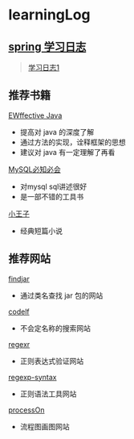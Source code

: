 # learningLog

## [spring 学习日志](https://github.com/JrYYY/learningLog/blob/main/spring)
 > [学习日志1](https://github.com/JrYYY/learningLog/blob/main/spring/spring%E5%AD%A6%E4%B9%A01.md)



## 推荐书籍

 [EWffective Java]()
 * 提高对 java 的深度了解
 * 通过方法的实现，诠释框架的思想
 * 建议对 java 有一定理解了再看

 [MySQL必知必会]()
 * 对mysql sql讲述很好
 * 是一部不错的工具书

 [小王子]()
 * 经典短篇小说
 
## 推荐网站

[findjar](https://www.findjar.com/class/net/sf/jasperreports/engine/JRExporterParameter.html)
* 通过类名查找 jar 包的网站

[codelf](https://unbug.github.io/codelf)
* 不会定名称的搜索网站

[regexr](https://regexr.com/)
* 正则表达式验证网站

[regexp-syntax](https://www.w3cschool.cn/zhengzebiaodashi/regexp-syntax.html)
* 正则语法工具网站

[processOn](https://www.processon.com/)
* 流程图画图网站
